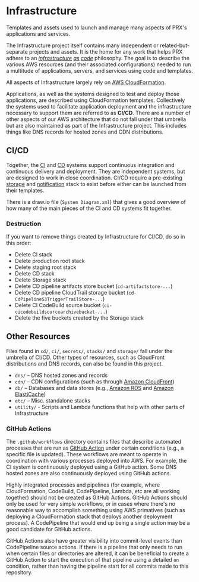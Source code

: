 # Infrastructure
Templates and assets used to launch and manage many aspects of PRX's applications and services.

The Infrastructure project itself contains many independent or related-but-separate projects and assets. It is the home for any work that helps PRX adhere to an _[infrastructure](https://docs.microsoft.com/en-us/azure/devops/learn/what-is-infrastructure-as-code) [as](http://infrastructure-as-code.com/) [code](https://www.thoughtworks.com/insights/blog/infrastructure-code-reason-smile)_ philosophy. The goal is to describe the various AWS resources (and their associated configurations) needed to run a multitude of applications, servers, and services using code and templates.

All aspects of Infrastructure largely rely on [AWS CloudFormation](https://aws.amazon.com/cloudformation/).

Applications, as well as the systems designed to test and deploy those applications, are described using CloudFormation templates. Collectively the systems used to facilitate application deployment and the infrastructure necessary to support them are referred to as **CI/CD**. There are a number of other aspects of our AWS architecture that do not fall under that umbrella but are also maintained as part of the Infrastructure project. This includes things like DNS records for hosted zones and CDN distributions.

## CI/CD

Together, the [CI](https://github.com/PRX/Infrastructure/tree/master/ci) and [CD](https://github.com/PRX/Infrastructure/tree/master/cd) systems support continuous integration and continuous delivery and deployment. They are independent systems, but are designed to work in close coordination. CI/CD require a pre-existing [storage](https://github.com/PRX/Infrastructure/tree/master/storage) and [notification](https://github.com/PRX/Infrastructure/tree/master/notifications) stack to exist before either can be launched from their templates.

There is a draw.io file (`System Diagram.xml`) that gives a good overview of how many of the main pieces of the CI and CD systems fit together.

### Destruction

If you want to remove things created by Infrastructure for CI/CD, do so in this order:

- Delete CI stack
- Delete production root stack
- Delete staging root stack
- Delete CD stack
- Delete Storage stack
- Delete CD pipeline artifacts store bucket (`cd-artifactstore-...`)
- Delete CD pipeline CloudTrail storage bucket (`cd-CdPipelineS3TriggerTrailStore-...`)
- Delete CI CodeBuild source bucket (`ci-cicodebuildsourcearchivebucket-...`)
- Delete the five buckets created by the Storage stack

## Other Resources

Files found in `cd/`, `ci/`, `secrets/`, `stacks/` and `storage/` fall under the umbrella of CI/CD. Other types of resources, such as CloudFront distributions and DNS records, can also be found in this project.

- `dns/` – DNS hosted zones and records
- `cdn/` – CDN configurations (such as through [Amazon CloudFront](https://aws.amazon.com/cloudfront/))
- `db/` – Databases and data stores (e.g., [Amazon RDS](https://aws.amazon.com/rds/) and [Amazon ElastiCache](https://aws.amazon.com/elasticache/))
- `etc/` – Misc. standalone stacks
- `utility/` - Scripts and Lambda functions that help with other parts of Infrastructure

### GitHub Actions

The `.github/workflows` directory contains files that describe automated processes that are run as [GitHub Action](https://docs.github.com/en/actions) under certain conditions (e.g., a specific file is updated). These workflows are meant to operate in coordination with various processes deployed into AWS. For example, the CI system is continuously deployed using a GitHub action. Some DNS hosted zones are also continuously deployed using GitHub actions.

Highly integrated processes and pipelines (for example, where CloudFormation, CodeBuild, CodePipeline, Lambda, etc are all working together) should not be created as GitHub Actions. GitHub Actions should only be used for very simple workflows, or in cases where there's no reasonable way to accomplish something using AWS primatives (such as deploying a CloudFormation stack that deploys another deployment process). A CodePipeline that would end up being a single action may be a good candidate for GitHub actions.

GitHub Actions also have greater visibility into commit-level events than CodePipeline source actions. If there is a pipeline that only needs to run when certain files or directories are altered, it can be beneficial to create a GitHub Action to start the execution of that pipeline using a detailed `on` condition, rather than having the pipeline start for all commits made to this repository.
